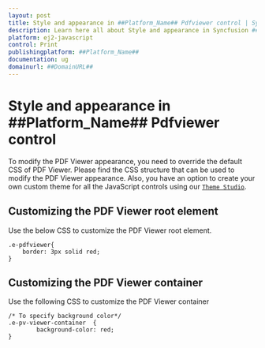 ```yaml
---
layout: post
title: Style and appearance in ##Platform_Name## Pdfviewer control | Syncfusion
description: Learn here all about Style and appearance in Syncfusion ##Platform_Name## Pdfviewer control of Syncfusion Essential JS 2 and more.
platform: ej2-javascript
control: Print 
publishingplatform: ##Platform_Name##
documentation: ug
domainurl: ##DomainURL##
---
```


# Style and appearance in ##Platform_Name## Pdfviewer control

To modify the PDF Viewer appearance, you need to override the default CSS of PDF Viewer. Please find the CSS structure that can be used to modify the PDF Viewer appearance. Also, you have an option to create your own custom theme for all the JavaScript controls using our [`Theme Studio`](https://ej2.syncfusion.com/themestudio/?theme=material).

## Customizing the PDF Viewer root element

Use the below CSS to customize the PDF Viewer root element.

```
.e-pdfviewer{
    border: 3px solid red;
}
```
## Customizing the PDF Viewer container

Use the following CSS to customize the PDF Viewer container

```
/* To specify background color*/
.e-pv-viewer-container  {
        background-color: red;
}
```
